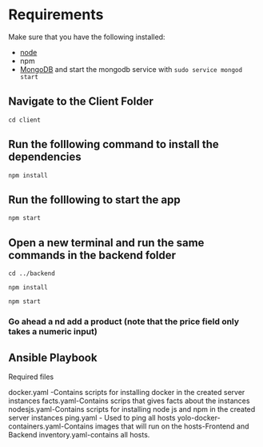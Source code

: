 # Requirements
Make sure that you have the following installed:
- [node](https://www.digitalocean.com/community/tutorials/how-to-install-node-js-on-ubuntu-18-04) 
- npm 
- [MongoDB](https://docs.mongodb.com/manual/tutorial/install-mongodb-on-ubuntu/) and start the mongodb service with `sudo service mongod start`

## Navigate to the Client Folder 
 `cd client`

## Run the folllowing command to install the dependencies 
 `npm install`

## Run the folllowing to start the app
 `npm start`

## Open a new terminal and run the same commands in the backend folder
 `cd ../backend`

 `npm install`

 `npm start`

 ### Go ahead a nd add a product (note that the price field only takes a numeric input)

## Ansible Playbook
Required files

docker.yaml -Contains scripts for installing docker in the created server instances
facts.yaml-Contains scrips that gives facts about the instances
nodesjs.yaml-Contains scripts for installing node js and npm in the created server instances
ping.yaml - Used to ping all hosts
yolo-docker-containers.yaml-Contains images that will run on the hosts-Frontend and Backend
inventory.yaml-contains all hosts.